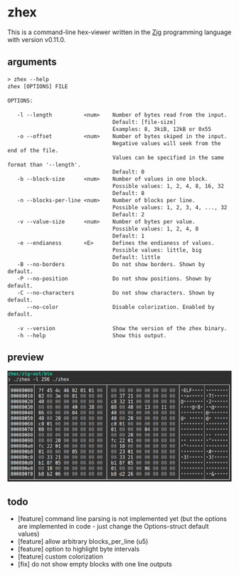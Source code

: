 # zhex

This is a command-line hex-viewer written in the [Zig](https://ziglang.org/) programming language with version v0.11.0.

## arguments

```
> zhex --help
zhex [OPTIONS] FILE

OPTIONS:

   -l --length          <num>    Number of bytes read from the input.
                                 Default: [file-size]
                                 Examples: 8, 3kiB, 12kB or 0x55
   -o --offset          <num>    Number of bytes skiped in the input.
                                 Negative values will seek from the end of the file.
                                 Values can be specified in the same format than '--length'.
                                 Default: 0
   -b --block-size      <num>    Number of values in one block.
                                 Possible values: 1, 2, 4, 8, 16, 32
                                 Default: 8
   -n --blocks-per-line <num>    Number of blocks per line.
                                 Possible values: 1, 2, 3, 4, ..., 32
                                 Default: 2
   -v --value-size      <num>    Number of bytes per value.
                                 Possible values: 1, 2, 4, 8
                                 Default: 1
   -e --endianess       <E>      Defines the endianess of values.
                                 Possible values: little, big
                                 Default: little
   -B --no-borders               Do not show borders. Shown by default.
   -P --no-position              Do not show positions. Shown by default.
   -C --no-characters            Do not show characters. Shown by default.
      --no-color                 Disable colorization. Enabled by default.

   -v --version                  Show the version of the zhex binary.
   -h --help                     Show this output.
```

## preview

![](preview.png)

## todo

- [feature] command line parsing is not implemented yet (but the options are implemented in code - just change the Options-struct default values)
- [feature] allow arbitrary blocks_per_line (u5)
- [feature] option to highlight byte intervals
- [feature] custom colorization
- [fix] do not show empty blocks with one line outputs
